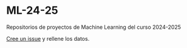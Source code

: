 # ML-24-25
Repositorios de proyectos de Machine Learning del curso 2024-2025

[Cree un issue](https://github.com/matcom/ML-24-25/issues/new?template=registro-ml.md) y rellene los datos.
